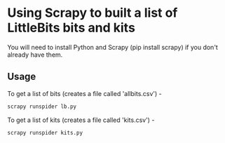 # Using Scrapy to built a list of LittleBits bits and kits

You will need to install Python and Scrapy (pip install scrapy) if you don't already have them.

## Usage

To get a list of bits (creates a file called 'allbits.csv') -
```sh
scrapy runspider lb.py
```

To get a list of kits (creates a file called 'kits.csv') - 
```sh
scrapy runspider kits.py
```


